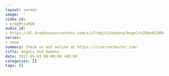 ```yaml
---
layout: sermon
image: ''
video_id:
- ormgMtzuRQ0
audio_id:
- https://dl.dropboxusercontent.com/s/s7rbqjk3jmaokna/Angels%20And%20Demons.mp3?dl=0
verses:
- none
summary: Check us out online at https://riverrochester.com!
title: Angels And Demons
date: 2017-05-03 00:00:00 +00:00
categories: []
tags: []
---
```

